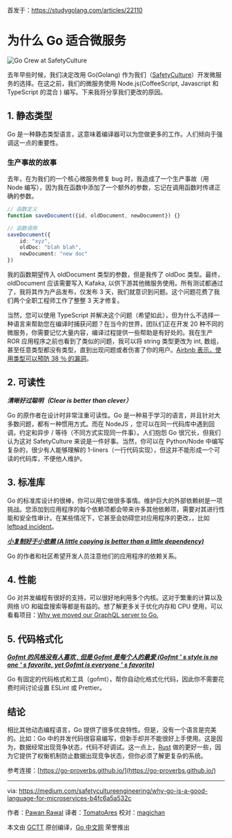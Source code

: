 首发于：https://studygolang.com/articles/22110

# 为什么 Go 适合微服务

![Go Crew at SafetyCulture](https://raw.githubusercontent.com/studygolang/gctt-images/master/go-is-good-microservice/1_K95qdWukzkEadEpxqiNdEQ.jpeg)

去年早些时候，我们决定改用 Go(Golang) 作为我们（[SafetyCulture](https://safetyculture.com/)）开发微服务的选择。在这之前，我们的微服务使用 Node.js(CoffeeScript, Javascript 和 TypeScript 的混合 ) 编写。下来我将分享我们更改的原因。

## 1. 静态类型

Go 是一种静态类型语言，这意味着编译器可以为您做更多的工作。人们倾向于强调这一点的重要性。

### 生产事故的故事

去年，在为我们的一个核心微服务修复 bug 时，我造成了一个生产事故（用 Node 编写），因为我在函数中添加了一个额外的参数，忘记在调用函数时传递正确的参数。

```typescript
// 函数定义
function saveDocument({id, oldDocument, newDocument}) {}

// 函数调用
saveDocument({
	id: "xyz",
	oldDoc: "blah blah",
	newDocument: "new doc"
})
```

我的函数期望传入 oldDocument 类型的参数，但是我传了 oldDoc 类型。最终， oldDocument 应该需要写入 Kafaka, 以供下游其他微服务使用。所有测试都通过了，我将其作为产品发布，仅发布 3 天，我们就意识到问题。这个问题花费了我们两个全职工程师工作了整整 3 天才修复。

当然，您可以使用 TypeScript 并解决这个问题（希望如此），但为什么不选择一种语言来帮助您在编译时捕获问题？在当今的世界，团队们正在开发 20 种不同的微服务，你需要记忆大量内容，编译过程提供一些帮助是有好处的。我在生产 ROR 应用程序之前也看到了类似的问题，我可以将 string 类型更改为 int, 数组，甚至任意类型都没有类型，直到出现问题或者伤害了你的用户。[Airbnb 表示，使用类型可以预防 38 ％ 的漏洞](https://www.reddit.com/r/typescript/comments/aofcik/38_of_bugs_at_airbnb_could_have_been_prevented_by/)。

## 2. 可读性

***清晰好过聪明（Clear is better than clever）***

Go 的原作者在设计时非常注重可读性。Go 是一种易于学习的语言，并且针对大多数问题，都有一种惯用方式。而在 NodeJS ，您可以在同一代码库中遇到回调，约定和异步 / 等待（不同方式实现同一件事）。人们抱怨 Go 很冗长，但我们认为这对 SafetyCulture 来说是一件好事。当然，你可以在 Python/Node 中编写复杂的，很少有人能够理解的 1-liners（一行代码实现），但这并不能形成一个可读的代码库，不便他人维护。

## 3. 标准库

Go 的标准库设计的很棒，你可以用它做很多事情。维护巨大的外部依赖树是一项挑战。您添加到应用程序的每个依赖项都会带来许多其他依赖项，需要对其进行性能和安全性审计。在某些情况下，它甚至会妨碍您对应用程序的更改，，比如[leftpad incident](https://www.davidhaney.io/npm-left-pad-have-we-forgotten-how-to-program/)。

***[小复制好于小依赖 (A little copying is better than a little dependency)](https://www.youtube.com/watch?v=PAAkCSZUG1c&t=9m28s)***

Go 的作者和社区希望开发人员注意他们的应用程序的依赖关系。

## 4. 性能

Go 对并发编程有很好的支持，可以很好地利用多个内核。这对于繁重的计算以及网络 I/O 和磁盘搜索等都是有益的。想了解更多关于优化内存和 CPU 使用，可以看看项目：[Why we moved our GraphQL server to Go.](https://medium.com/safetycultureengineering/why-we-moved-our-graphql-server-from-node-js-to-golang-645b00571535)

## 5. 代码格式化

***[Gofmt 的风格没有人喜欢 , 但是 Gofmt 是每个人的最爱 (Gofmt ’ s style is no one ’ s favorite, yet Gofmt is everyone ’ s favorite)](https://www.youtube.com/watch?v=PAAkCSZUG1c&t=8m43s)***

Go 有固定的代码格式和工具（gofmt），帮你自动化格式化代码，因此你不需要花费时间讨论设置 ESLint 或 Prettier。

## 结论

相比其他动态编程语言，Go 提供了很多优良特性。但是，没有一个语言是完美的。比如：Go 中的并发代码很容易编写，但新手却并不能很好上手使用。这是因为，数据经常出现竞争状态，代码不好调试。这一点上，[Rust](https://www.rust-lang.org/) 做的更好一些，因为它提供了权衡机制防止数据出现竞争状态，但你必须了解更复杂的系统。

参考连接：[https://go-proverbs.github.io/](https://go-proverbs.github.io/)

---

via: <https://medium.com/safetycultureengineering/why-go-is-a-good-language-for-microservices-b4fc6a5a532c>

作者：[Pawan Rawal](https://medium.com/@pawan_rawal)
译者：[TomatoAres](https://github.com/TomatoAres)
校对：[magichan](https://github.com/magichan)

本文由 [GCTT](https://github.com/studygolang/GCTT) 原创编译，[Go 中文网](https://studygolang.com/) 荣誉推出
